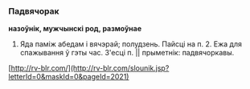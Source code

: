### Падвячорак
**назоўнік, мужчынскі род, размоўнае**

1. Яда паміж абедам і вячэрай; полудзень. Пайсці на п. 2. Ежа для спажывання ў гэты час. З'есці п. || прыметнік: падвячоркавы.

<a rel="author">[http://rv-blr.com/](http://rv-blr.com/slounik.jsp?letterId=0&maskId=0&pageId=2021)</a>
